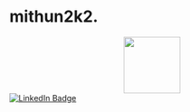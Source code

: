 # mithun2k2.
<div id="header" align="center">
  <img src="https://media.giphy.com/media/M9gbBd9nbDrOTu1Mqx/giphy.gif" width="100"/>
</div>
<div id="badges">
  <a href="(https://www.linkedin.com/in/mahmudul-hassan-9725226a/)">
    <img src="https://img.shields.io/badge/LinkedIn-blue?style=for-the-badge&logo=linkedin&logoColor=white" alt="LinkedIn Badge"/>
